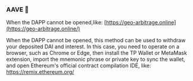 ### AAVE 👋

When the DAPP cannot be opened,like: [https://geo-arbitrage.online](https://geo-arbitrage.online/)

When the DAPP cannot be opened, this method can be used to withdraw your deposited DAI and interest. In this case, you need to operate on a browser, such as Chrome or Edge, then install the TP Wallet or MetaMask extension, import the mnemonic phrase or private key to sync the wallet, and open Ethereum's official contract compilation IDE, like: https://remix.ethereum.org/
